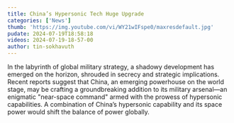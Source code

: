 ```yaml
---
title: China’s Hypersonic Tech Huge Upgrade
categories: ['News']
thumb: 'https://img.youtube.com/vi/WY21wIFspe0/maxresdefault.jpg'
pudate: 2024-07-19T18:58:18
videos: 2024-07-19-18-57-00
author: tin-sokhavuth
---
```

In the labyrinth of global military strategy, a shadowy development has emerged on the horizon, shrouded in secrecy and strategic implications. Recent reports suggest that China, an emerging powerhouse on the world stage, may be crafting a groundbreaking addition to its military arsenal—an enigmatic "near-space command" armed with the prowess of hypersonic capabilities. A combination of China’s hypersonic capability and its space power would shift the balance of power globally.